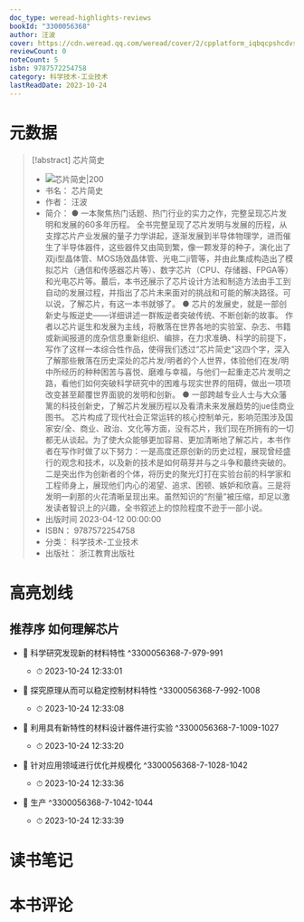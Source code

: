 ```yaml
---
doc_type: weread-highlights-reviews
bookId: "3300056368"
author: 汪波
cover: https://cdn.weread.qq.com/weread/cover/2/cpplatform_iqbqcpshcdvsb1evdvwoig/t7_cpplatform_iqbqcpshcdvsb1evdvwoig1681978913.jpg
reviewCount: 0
noteCount: 5
isbn: 9787572254758
category: 科学技术-工业技术
lastReadDate: 2023-10-24
---
```

# 元数据
> [!abstract] 芯片简史
> - ![ 芯片简史|200](https://cdn.weread.qq.com/weread/cover/2/cpplatform_iqbqcpshcdvsb1evdvwoig/t7_cpplatform_iqbqcpshcdvsb1evdvwoig1681978913.jpg)
> - 书名： 芯片简史
> - 作者： 汪波
> - 简介： ● 一本聚焦热门话题、热门行业的实力之作，完整呈现芯片发明和发展的60多年历程。
全书完整呈现了芯片发明与发展的历程，从支撑芯片产业发展的量子力学讲起，逐渐发展到半导体物理学，进而催生了半导体器件，这些器件又由简到繁，像一颗发芽的种子，演化出了双ji型晶体管、MOS场效晶体管、光电二ji管等，并由此集成构造出了模拟芯片（通信和传感器芯片等）、数字芯片（CPU、存储器、FPGA等）和光电芯片等。蕞后，本书还展示了芯片设计方法和制造方法由手工到自动的发展过程，并指出了芯片未来面对的挑战和可能的解决路径。可以说，了解芯片，有这一本书就够了。
● 芯片的发展史，就是一部创新史与叛逆史——详细讲述一群叛逆者突破传统、不断创新的故事。
作者以芯片诞生和发展为主线，将散落在世界各地的实验室、杂志、书籍或新闻报道的庞杂信息重新组织、编排，在力求准确、科学的前提下，写作了这样一本综合性作品，使得我们透过“芯片简史”这四个字，深入了解那些散落在历史深处的芯片发/明者的个人世界，体验他们在发/明中所经历的种种困苦与喜悦、磨难与幸福，与他们一起重走芯片发明之路，看他们如何突破科学研究中的困难与现实世界的阻碍，做出一项项改变甚至颠覆世界面貌的发明和创新。
● 一部跨越专业人士与大众藩篱的科技创新史，了解芯片发展历程以及看清未来发展趋势的jue佳商业图书。
芯片构成了现代社会正常运转的核心控制单元，影响范围涉及国家安/全、商业、政治、文化等方面，没有芯片，我们现在所拥有的一切都无从谈起。为了使大众能够更加容易、更加清晰地了解芯片，本书作者在写作时做了以下努力：一是高度还原创新的历史过程，展现曾经盛行的观念和技术，以及新的技术是如何萌芽并与之斗争和蕞终突破的。二是突出作为创新者的个体，将历史的聚光灯打在实验台前的科学家和工程师身上，展现他们内心的渴望、追求、困顿、嫉妒和欣喜。三是将发明一刹那的火花清晰呈现出来。虽然知识的“剂量”被压缩，却足以激发读者智识上的兴趣，全书叙述上的惊险程度不逊于一部小说。
> - 出版时间 2023-04-12 00:00:00
> - ISBN： 9787572254758
> - 分类： 科学技术-工业技术
> - 出版社： 浙江教育出版社

# 高亮划线

## 推荐序 如何理解芯片


- 📌 科学研究发现新的材料特性 ^3300056368-7-979-991
    - ⏱ 2023-10-24 12:33:01 

- 📌 探究原理从而可以稳定控制材料特性 ^3300056368-7-992-1008
    - ⏱ 2023-10-24 12:33:08 

- 📌 利用具有新特性的材料设计器件进行实验 ^3300056368-7-1009-1027
    - ⏱ 2023-10-24 12:33:20 

- 📌 针对应用领域进行优化并规模化 ^3300056368-7-1028-1042
    - ⏱ 2023-10-24 12:33:36 

- 📌 生产 ^3300056368-7-1042-1044
    - ⏱ 2023-10-24 12:33:39 
# 读书笔记

# 本书评论
